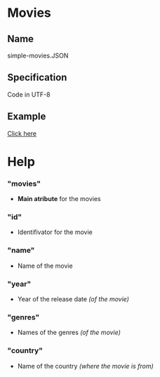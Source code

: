 # Movies

## Name

simple-movies.JSON

## Specification

Code in UTF-8

## Example

[Click here](simple-movies.JSON)

# Help

### "movies"
- **Main atribute** for the movies

### "id"
- Identifivator for the movie

### "name"
- Name of the movie

### "year"
- Year of the release date *(of the movie)*

### "genres"
- Names of the genres *(of the movie)*

### "country"
- Name of the country *(where the movie is from)*
